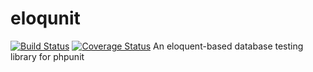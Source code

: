 # eloqunit
[![Build Status](https://travis-ci.org/brettmc/eloqunit.svg?branch=master)](https://travis-ci.org/brettmc/eloqunit)
[![Coverage Status](https://coveralls.io/repos/github/brettmc/eloqunit/badge.svg?branch=master)](https://coveralls.io/github/brettmc/eloqunit?branch=master)
An eloquent-based database testing library for phpunit
